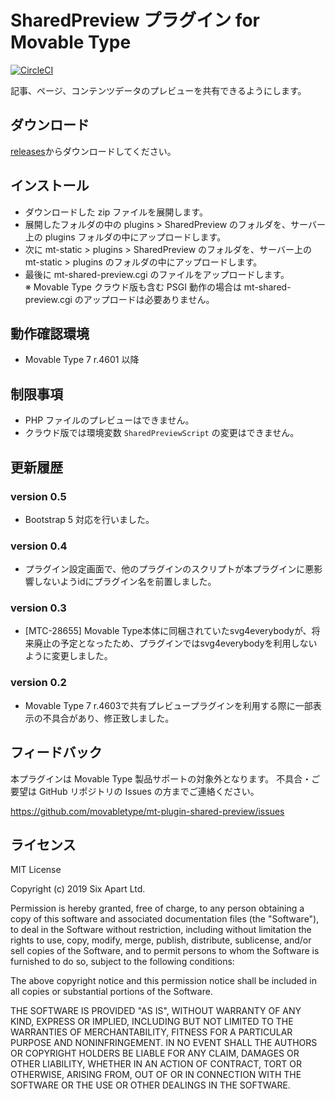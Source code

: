 # SharedPreview プラグイン for Movable Type

[![CircleCI](https://circleci.com/gh/movabletype/mt-plugin-shared-preview.svg?style=svg&circle-token=9ca544e8954e5c1246d099393a2ad4906c2e69a8)](https://circleci.com/gh/movabletype/mt-plugin-shared-preview)

記事、ページ、コンテンツデータのプレビューを共有できるようにします。

## ダウンロード

[releases](https://github.com/movabletype/mt-plugin-shared-preview/releases)からダウンロードしてください。

## インストール

* ダウンロードした zip ファイルを展開します。
* 展開したフォルダの中の plugins > SharedPreview のフォルダを、サーバー上の plugins フォルダの中にアップロードします。
* 次に mt-static > plugins > SharedPreview のフォルダを、サーバー上の mt-static > plugins のフォルダの中にアップロードします。
* 最後に mt-shared-preview.cgi のファイルをアップロードします。  
※ Movable Type クラウド版も含む PSGI 動作の場合は mt-shared-preview.cgi のアップロードは必要ありません。

## 動作確認環境

* Movable Type 7 r.4601 以降

## 制限事項

* PHP ファイルのプレビューはできません。
* クラウド版では環境変数 `SharedPreviewScript` の変更はできません。

## 更新履歴

### version 0.5
* Bootstrap 5 対応を行いました。

### version 0.4
* プラグイン設定画面で、他のプラグインのスクリプトが本プラグインに悪影響しないようidにプラグイン名を前置しました。

### version 0.3
* [MTC-28655] Movable Type本体に同梱されていたsvg4everybodyが、将来廃止の予定となったため、プラグインではsvg4everybodyを利用しないように変更しました。

### version 0.2
* Movable Type 7 r.4603で共有プレビュープラグインを利用する際に一部表示の不具合があり、修正致しました。

## フィードバック

本プラグインは Movable Type 製品サポートの対象外となります。 不具合・ご要望は GitHub リポジトリの Issues の方までご連絡ください。

https://github.com/movabletype/mt-plugin-shared-preview/issues

## ライセンス

MIT License

Copyright (c) 2019 Six Apart Ltd.

Permission is hereby granted, free of charge, to any person obtaining a copy
of this software and associated documentation files (the "Software"), to deal
in the Software without restriction, including without limitation the rights
to use, copy, modify, merge, publish, distribute, sublicense, and/or sell
copies of the Software, and to permit persons to whom the Software is
furnished to do so, subject to the following conditions:

The above copyright notice and this permission notice shall be included in all
copies or substantial portions of the Software.

THE SOFTWARE IS PROVIDED "AS IS", WITHOUT WARRANTY OF ANY KIND, EXPRESS OR
IMPLIED, INCLUDING BUT NOT LIMITED TO THE WARRANTIES OF MERCHANTABILITY,
FITNESS FOR A PARTICULAR PURPOSE AND NONINFRINGEMENT. IN NO EVENT SHALL THE
AUTHORS OR COPYRIGHT HOLDERS BE LIABLE FOR ANY CLAIM, DAMAGES OR OTHER
LIABILITY, WHETHER IN AN ACTION OF CONTRACT, TORT OR OTHERWISE, ARISING FROM,
OUT OF OR IN CONNECTION WITH THE SOFTWARE OR THE USE OR OTHER DEALINGS IN THE
SOFTWARE.

